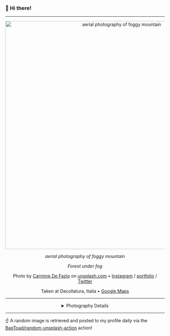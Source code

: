 ### 👋 Hi there!

----
<div align="center">
  <img width="720" src="https://images.unsplash.com/photo-1440688807730-73e4e2169fb8?crop=entropy&cs=tinysrgb&fit=max&fm=jpg&ixid=M3w1NTI0NDl8MHwxfHJhbmRvbXx8fHx8fHx8fDE3MDYwNzM4OTF8&ixlib=rb-4.0.3&q=80&w=1080" alt="aerial photography of foggy mountain">
  
  <em>aerial photography of foggy mountain</em>
  
  <em>Forest under fog</em>

  Photo by [Carmine De Fazio](https://instagram.com/carminu/) on [unsplash.com](https://unsplash.com/) • [Instagram](https://instagram.com/carminu) / [portfolio](https://instagram.com/carminu/) / [Twitter](https://twitter.com/Carmins)
  
  Taken at Decollatura, Italia • [Google Maps](https://www.google.com/maps/search/?api=1&query=39.0473446,16.3561491)
  
  ---
  
<details>
<summary>Photography Details</summary>
  
Camera Model: null • Exposure Time: null • Aperture: null • Focal Length: null • ISO: null • Location: Decollatura, Italia (Italia) • Coordinates: Latitude 39.0473446, Longitude 16.3561491

</details>

</div>

----

☝️ A random image is retrieved and posted to my profile daily via the [BagToad/random-unsplash-action](https://github.com/BagToad/random-unsplash-action) action!

